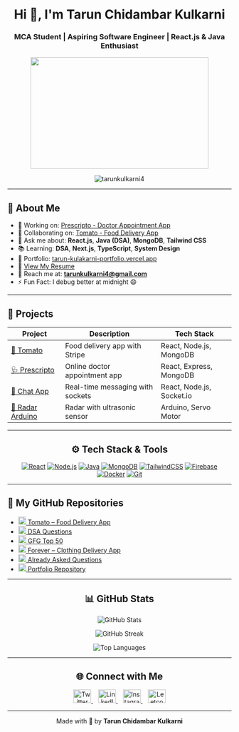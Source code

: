 <h1 align="center">Hi 👋, I'm <strong>Tarun Chidambar Kulkarni</strong></h1>
<h3 align="center">MCA Student | Aspiring Software Engineer | React.js & Java Enthusiast</h3>


<p align="center">
  <img src="https://media.giphy.com/media/qgQUggAC3Pfv687qPC/giphy.gif" width="400" height="250" />
</p>

<p align="center">
  <img src="https://komarev.com/ghpvc/?username=tarunkulkarni4&label=Profile%20views&color=9370DB&style=flat-square" alt="tarunkulkarni4" />
</p>

---

## 🧠 About Me

- 🔭 Working on: [Prescripto - Doctor Appointment App](https://github.com/tarunkulkarni/prescripto)  
- 🍕 Collaborating on: [Tomato - Food Delivery App](https://tomatof-in.onrender.com/)  
- 💬 Ask me about: **React.js**, **Java (DSA)**, **MongoDB**, **Tailwind CSS**  
- 📚 Learning: **DSA**, **Next.js**, **TypeScript**, **System Design**  
- 💼 Portfolio: [tarun-kulakarni-portfolio.vercel.app](https://tarun-kulakarni-portfolio.vercel.app/)  
- 📄 [View My Resume](https://drive.google.com/drive/folders/1WUMKdAJtKBnQLEsB9MLHCDyKj01LLw0X)  
- 📧 Reach me at: **tarunkulkarni4@gmail.com**  
- ⚡ Fun Fact: I debug better at midnight 😄  

---

## 🚀 Projects

| Project | Description | Tech Stack |
|--------|-------------|------------|
| [🍅 Tomato](https://github.com/tarunkulkarni/tomato) | Food delivery app with Stripe | React, Node.js, MongoDB |
| [🩺 Prescripto](https://github.com/tarunkulkarni/prescripto) | Online doctor appointment app | React, Express, MongoDB |
| [💬 Chat App](#) | Real-time messaging with sockets | React, Node.js, Socket.io |
| [📡 Radar Arduino](https://github.com/tarunkulkarni/radar-arduino) | Radar with ultrasonic sensor | Arduino, Servo Motor |

---

<h2 align="center">⚙️ Tech Stack & Tools</h2>

<p align="center">
  <a href="#"><img src="https://img.icons8.com/color/48/000000/react-native.png" alt="React" /></a>
  <a href="#"><img src="https://img.icons8.com/color/48/000000/nodejs.png" alt="Node.js" /></a>
  <a href="#"><img src="https://img.icons8.com/color/48/000000/java-coffee-cup-logo.png" alt="Java" /></a>
  <a href="#"><img src="https://img.icons8.com/external-tal-revivo-color-tal-revivo/48/null/external-mongodb-a-cross-platform-document-oriented-database-program-logo-color-tal-revivo.png" alt="MongoDB" /></a>
  <a href="#"><img src="https://img.icons8.com/color/48/000000/tailwindcss.png" alt="TailwindCSS" /></a>
  <a href="#"><img src="https://img.icons8.com/color/48/000000/firebase.png" alt="Firebase" /></a>
  <a href="#"><img src="https://img.icons8.com/fluency/48/000000/docker.png" alt="Docker" /></a>
  <a href="#"><img src="https://img.icons8.com/color/48/000000/git.png" alt="Git" /></a>
</p>

---

<h2>📁 My GitHub Repositories</h2>

<ul>
  <li>
    <a href="https://github.com/tarunkulkarni4/Finallll-Copy" target="_blank">
      <img src="https://img.icons8.com/ios-glyphs/30/000000/github.png" width="18" /> Tomato – Food Delivery App
    </a>
  </li>
  <li>
    <a href="https://github.com/tarunkulkarni4/DSA-Questions" target="_blank">
      <img src="https://img.icons8.com/ios-glyphs/30/000000/github.png" width="18" /> DSA Questions
    </a>
  </li>
  <li>
    <a href="https://github.com/tarunkulkarni4/gfg-50" target="_blank">
      <img src="https://img.icons8.com/ios-glyphs/30/000000/github.png" width="18" /> GFG Top 50
    </a>
  </li>
  <li>
    <a href="https://github.com/tarunkulkarni4/FOREVER-CLOTHING-DELIVERY-APPLICATION" target="_blank">
      <img src="https://img.icons8.com/ios-glyphs/30/000000/github.png" width="18" /> Forever – Clothing Delivery App
    </a>
  </li>
  <li>
    <a href="https://github.com/tarunkulkarni4/Already-asked" target="_blank">
      <img src="https://img.icons8.com/ios-glyphs/30/000000/github.png" width="18" /> Already Asked Questions
    </a>
  </li>
  <li>
    <a href="https://github.com/tarunkulkarni4/tarun" target="_blank">
      <img src="https://img.icons8.com/ios-glyphs/30/000000/github.png" width="18" /> Portfolio Repository
    </a>
  </li>
</ul>



---

<h2 align="center">📊 GitHub Stats</h2>

<p align="center">
  <img src="https://github-readme-stats.vercel.app/api?username=tarunkulkarni4&show_icons=true&title_color=6a0dad&icon_color=6a0dad&text_color=4c4c4c&bg_color=ffffff" alt="GitHub Stats" />
</p>

<p align="center">
  <img src="https://github-readme-streak-stats.herokuapp.com/?user=tarunkulkarni4&ring=6a0dad&fire=6a0dad&currStreakLabel=6a0dad&sideNums=4c4c4c&sideLabels=4c4c4c&dates=4c4c4c&background=ffffff" alt="GitHub Streak" />
</p>

<p align="center">
  <img src="https://github-readme-stats.vercel.app/api/top-langs/?username=tarunkulkarni4&layout=compact&title_color=6a0dad&text_color=4c4c4c&bg_color=ffffff" alt="Top Languages" />
</p>

---

<h2 align="center">🌐 Connect with Me</h2>

<p align="center">
  <a href="https://twitter.com/tarunkulkarni5" target="blank">
    <img src="https://raw.githubusercontent.com/rahuldkjain/github-profile-readme-generator/master/src/images/icons/Social/twitter.svg" alt="Twitter" height="30" width="40" />
  </a>
  &nbsp;&nbsp;
  <a href="https://linkedin.com/in/tarun-kulakarni-35b475254" target="blank">
    <img src="https://raw.githubusercontent.com/rahuldkjain/github-profile-readme-generator/master/src/images/icons/Social/linked-in-alt.svg" alt="LinkedIn" height="30" width="40" />
  </a>
  &nbsp;&nbsp;
  <a href="https://instagram.com/tarun_kulkarni" target="blank">
    <img src="https://raw.githubusercontent.com/rahuldkjain/github-profile-readme-generator/master/src/images/icons/Social/instagram.svg" alt="Instagram" height="30" width="40" />
  </a>
  &nbsp;&nbsp;
  <a href="https://www.leetcode.com/tarun_kulkarni" target="blank">
    <img src="https://raw.githubusercontent.com/rahuldkjain/github-profile-readme-generator/master/src/images/icons/Social/leet-code.svg" alt="Leetcode" height="30" width="40" />
  </a>
</p>

---

<p align="center">
  Made with 🚀 by <strong>Tarun Chidambar Kulkarni</strong>
</p>

